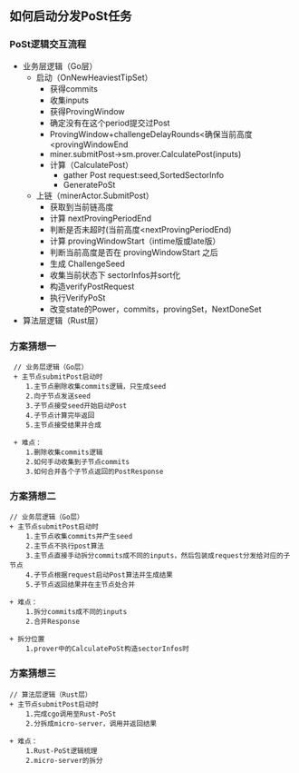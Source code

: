 ## 如何启动分发PoSt任务

### PoSt逻辑交互流程
+ 业务层逻辑（Go层）
    + 启动（OnNewHeaviestTipSet）
        + 获得commits
        + 收集inputs
        + 获得ProvingWindow
        + 确定没有在这个period提交过Post
        + ProvingWindow+challengeDelayRounds<确保当前高度<provingWindowEnd
        + miner.submitPost->sm.prover.CalculatePost(inputs)
        + 计算（CalculatePost）
            + gather Post request:seed,SortedSectorInfo
            + GeneratePoSt
    + 上链（minerActor.SubmitPost）
        + 获取到当前链高度
        + 计算 nextProvingPeriodEnd
        + 判断是否未超时(当前高度<nextProvingPeriodEnd)
        + 计算 provingWindowStart（intime版或late版）
        + 判断当前高度是否在 provingWindowStart 之后
        + 生成 ChallengeSeed
        + 收集当前状态下 sectorInfos并sort化
        + 构造verifyPostRequest
        + 执行VerifyPoSt
        + 改变state的Power，commits，provingSet，NextDoneSet
+ 算法层逻辑（Rust层）
### 方案猜想一
     // 业务层逻辑（Go层）
     + 主节点submitPost启动时
        1.主节点删除收集commits逻辑，只生成seed
        2.向子节点发送seed
        3.子节点接受seed开始启动Post
        4.子节点计算完毕返回
        5.主节点接受结果并合成
     
     + 难点：
        1.删除收集commits逻辑
        2.如何手动收集到子节点commits
        3.如何合并各个子节点返回的PostResponse
        
        
### 方案猜想二
    // 业务层逻辑（Go层）
    + 主节点submitPost启动时
        1.主节点收集commits并产生seed
        2.主节点不执行post算法
        3.主节点直接手动拆分commits成不同的inputs，然后包装成request分发给对应的子节点
        4.子节点根据request启动Post算法并生成结果
        5.子节点返回结果并在主节点处合并
        
    + 难点：
        1.拆分commits成不同的inputs
        2.合并Response
        
    + 拆分位置
        1.prover中的CalculatePoSt构造sectorInfos时
        
### 方案猜想三
    // 算法层逻辑（Rust层）
    + 主节点submitPost启动时
        1.完成cgo调用至Rust-PoSt
        2.分拆成micro-server，调用并返回结果
        
    + 难点：
        1.Rust-PoSt逻辑梳理
        2.micro-server的拆分